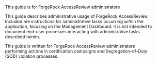 <?xml version="1.0" encoding="UTF-8"?>
<!--
  ! CCPL HEADER START
  !
  ! This work is licensed under the Creative Commons
  ! Attribution-NonCommercial-NoDerivs 3.0 Unported License.
  ! To view a copy of this license, visit
  ! http://creativecommons.org/licenses/by-nc-nd/3.0/
  ! or send a letter to Creative Commons, 444 Castro Street,
  ! Suite 900, Mountain View, California, 94041, USA.
  !
  ! You can also obtain a copy of the license at
  ! legal/CC-BY-NC-ND.txt.
  ! See the License for the specific language governing permissions
  ! and limitations under the License.
  !
  ! If applicable, add the following below this CCPL HEADER, with the fields
  ! enclosed by brackets "[]" replaced with your own identifying information:
  !      Portions Copyright [yyyy] [name of copyright owner]
  !
  ! CCPL HEADER END
  !
  !      Copyright 2020 ForgeRock AS.
  !    
-->
<chapter xml:id='chap-availability'
 xmlns='http://docbook.org/ns/docbook'
 version='5.0' xml:lang='en'
 xmlns:xsi='http://www.w3.org/2001/XMLSchema-instance'
 xsi:schemaLocation='http://docbook.org/ns/docbook
 http://docbook.org/xml/5.0/xsd/docbook.xsd'
 xmlns:xlink='http://www.w3.org/1999/xlink'>

 <title>Introduction</title>

 <para>
This guide is for ForgeRock AccessReview administrators 

This guide describes administrative usage of ForgeRock AccessReview. Included are instructions for administrative tasks occurring within the application,
focusing on the Management Dashboard. It is not intended to document end-user processes interacting with administrative tasks described herein.

This guide is written for ForgeRock AccessReview administrators performing actions in
certification campaigns and Segregation-of-Duty (SOD) violation processes.
 </para>


